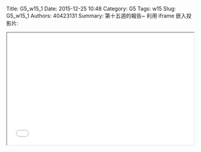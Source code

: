 Title: G5_w15_1
Date: 2015-12-25 10:48
Category: G5
Tags: w15
Slug: G5_w15_1
Authors: 40423131
Summary: 第十五週的報告~
利用 iframe 嵌入投影片:

<iframe src="g5_w15_1_p.html" width="500" height="300"></iframe>

